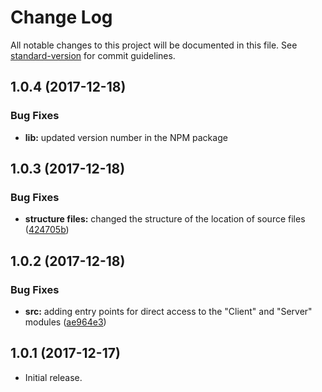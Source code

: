 # Change Log

All notable changes to this project will be documented in this file. See [standard-version](https://github.com/conventional-changelog/standard-version) for commit guidelines.

<a name="1.0.4"></a>
## 1.0.4 (2017-12-18)


### Bug Fixes

* **lib:** updated version number in the NPM package



<a name="1.0.3"></a>
## 1.0.3 (2017-12-18)


### Bug Fixes

* **structure files:** changed the structure of the location of source files ([424705b](https://github.com/Heliax44/udujs/commit/424705b))



<a name="1.0.2"></a>
## 1.0.2 (2017-12-18)


### Bug Fixes

* **src:** adding entry points for direct access to the "Client" and "Server" modules ([ae964e3](https://github.com/Heliax44/udujs/commit/ae964e3))



<a name="1.0.1"></a>
## 1.0.1 (2017-12-17)

* Initial release.